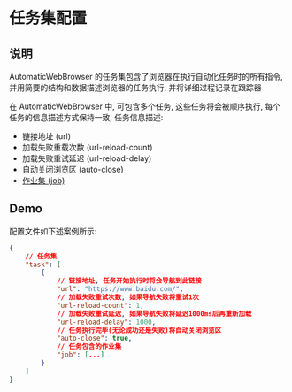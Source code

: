 # 任务集配置

## 说明

AutomaticWebBrowser 的任务集包含了浏览器在执行自动化任务时的所有指令, 并用简要的结构和数据描述浏览器的任务执行, 并将详细过程记录在跟踪器

在 AutomaticWebBrowser 中, 可包含多个任务, 这些任务将会被顺序执行, 每个任务的信息描述方式保持一致, 任务信息描述:

- 链接地址 (url)
- 加载失败重载次数 (url-reload-count)
- 加载失败重试延迟 (url-reload-delay)
- 自动关闭浏览区 (auto-close)
- [作业集 (job)](AWJob.md)

## Demo

配置文件如下述案例所示:

```JSON
{
    // 任务集
    "task": [
        {
            // 链接地址, 任务开始执行时将会导航到此链接
            "url": "https://www.baidu.com/",
            // 加载失败重试次数, 如果导航失败将重试1次
            "url-reload-count": 1,
            // 加载失败重试延迟, 如果导航失败将延迟1000ms后再重新加载
            "url-reload-delay": 1000,
            // 任务执行完毕(无论成功还是失败)将自动关闭浏览区
            "auto-close": true,
            // 任务包含的作业集
            "job": [...]
        }
    ]
}
```
